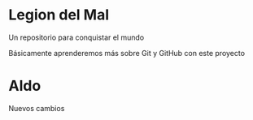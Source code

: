 # Legion del Mal
Un repositorio para conquistar el mundo

Básicamente aprenderemos más sobre Git y GitHub con este proyecto

# Aldo

Nuevos cambios
